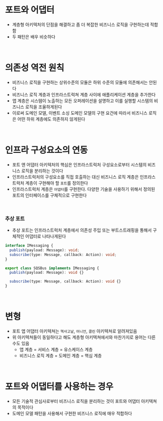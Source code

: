 # 포트와 어댑터

- 계층형 아키텍처의 단점을 해결하고 좀 더 복잡한 비즈니스 로직을 구현하는데 적합함
- 두 패턴은 배우 비슷하다

<br>

# 의존성 역전 원칙

- 비즈니스 로직을 구현하는 상위수준의 모듈은 하위 수준의 모듈에 의존해서는 안된다
- 비즈니스 로직 계층과 인프라스트럭쳐 계층 사이에 애플리케이션 계층을 추가한다
- 앱 계층은 시스템이 노출하는 모든 오퍼레이션을 설명하고 이를 실행할 시스템의 비즈니스 로직을 조율하게된다
- 이로써 도메인 모델, 이벤트 소싱 도메인 모델의 구현 요건에 따라서 비즈니스 로직은 어떤 하위 계층에도 의존하지 않게된다

<br>

# 인프라 구성요소의 연동

- 포트 앤 어댑터 아키텍처의 핵심은 인프라스트럭처 구성요소로부터 시스템의 비즈니스 로직을 분리하는 것이다
- 인프라스트럭처의 구성요소를 직접 호출하는 대신 비즈니스 로직 계층은 인프라스트럭처 계층이 구현해야 할 `포트`를 정의한다
- 인프라스트럭처 계층은 `어댑터`를 구현한다. 다양한 기술을 사용하기 위해서 정의된 포트의 인터페이스를 구체적으로 구현한다

<br>

### 추상 포트

- 추상 포트는 인프라스트럭처 계층에서 의존성 주입 또는 부트스트래핑을 통해서 구체적인 어댑터로 나타나게된다

```ts
interface IMessaging {
  publish(payload: Message): void;
  subscribe(type: Message, callback: Action): void;
}

export class SQSBus implements IMessaging {
  publish(payload: Message): void {}

  subscribe(type: Message, callback: Action): void {}
}
```

<br>

# 변형

- 포트 앱 어댑터 아키텍쳐는 `헥사고날`, `어니언`, `클린` 아키텍쳐로 알려져있음
- 위 아키텍쳐들이 동일하다고 해도 계층형 아키텍쳐에서와 마찬가지로 용어는 다른수도 있음
  - 앱 계층 = 서비스 계층 = 유스케이스 계층
  - 비즈니스 로직 계층 = 도메인 계층 = 핵심 계층

<br>

# 포트와 어댑터를 사용하는 경우

- 모든 기술적 관심사로부터 비즈니스 로직을 분리하는 것이 포트와 어댑터 아키텍쳐의 목적이다
- 도메인 모델 패턴을 사용해서 구현한 비즈니스 로직에 매우 적합하다
